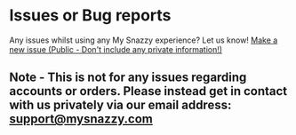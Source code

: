 # Issues or Bug reports
Any issues whilst using any My Snazzy experience? Let us know!
[Make a new issue (Public - Don't include any private information!)](https://github.com/My-Snazzy-Ltd/issues/issues/new)

## Note - This is not for any issues regarding accounts or orders. Please instead get in contact with us privately via our email address: [support@mysnazzy.com](mailto:support@mysnazzy.com)
